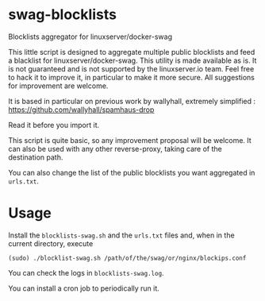 # swag-blocklists
Blocklists aggregator for linuxserver/docker-swag

This little script is designed to aggregate multiple public blocklists and feed a blacklist for linuxserver/docker-swag.
This utility is made available as is. It is not guaranteed and is not supported by the linuxserver.io team. Feel free to hack it to improve it, in particular to make it more secure. All suggestions for improvement are welcome.

It is based in particular on previous work by wallyhall, extremely simplified : https://github.com/wallyhall/spamhaus-drop

Read it before you import it.

This script is quite basic, so any improvement proposal will be welcome. It can also be used with any other reverse-proxy, taking care of the destination path.

You can also change the list of the public blocklists you want aggregated in `urls.txt`.

# Usage

Install the `blocklists-swag.sh` and the `urls.txt` files and, when in the current directory, execute

```
(sudo) ./blocklist-swag.sh /path/of/the/swag/or/nginx/blockips.conf
```

You can check the logs in `blocklists-swag.log`.

You can install a cron job to periodically run it.

